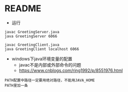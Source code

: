 # README

- 运行

```
javac GreetingServer.java 
java GreetingServer 6066

javac GreetingClient.java 
java GreetingClient localhost 6066
```


- windows下java环境变量的配置 
    - javac不是内部或外部命令的问题
    - https://www.cnblogs.com/ring1992/p/8551976.html

```
PATH配置中路径一定要用绝对路径，不能用JAVA_HOME
PATH里加一条
```
